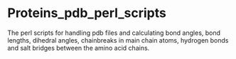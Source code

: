 # Proteins_pdb_perl_scripts
The perl scripts for handling pdb files and calculating bond angles, bond lengths, dihedral angles, chainbreaks in main chain atoms, hydrogen bonds and salt bridges between the amino acid chains.
